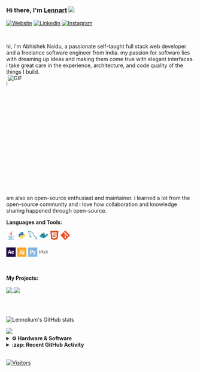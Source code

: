 ### Hi there, I'm [Lennart][website] <img src="https://media.giphy.com/media/hvRJCLFzcasrR4ia7z/giphy.gif" width="25px">

<!-- Badges. These are all placeholders until I'm a real professional :D -->
[![Website](https://img.shields.io/website?label=lennolium.dev&style=for-the-badge&url=https://github.com/Lennolium)](https://github.com/Lennolium)
[![Linkedin](https://img.shields.io/twitter/follow/abhisheknaiidu?color=0E76A8&label=%40Lennarthaack&logo=linkedin&logoColor=0e76a8&style=for-the-badge)](https://www.linkedin.com/in/lennart-haack-59b7a3237/)
[![Instagram](https://img.shields.io/twitter/follow/kuketzblog?color=e23f5d&label=%40Lennarthaack&logo=instagram&style=for-the-badge)](https://www.instagram.com/lennarthaack/)

<br>

<!--Introduction and GIF-->
hi, i'm Abhishek Naidu, a passionate self-taught full stack web developer and a freelance software engineer from india. my passion for software lies with dreaming up ideas and making them come true with elegant interfaces. 
i take great care in the experience, architecture, and code quality of the things I build.<img align="right" alt="GIF" src="https://github.com/abhisheknaiidu/abhisheknaiidu/blob/master/code.gif?raw=true" width="500" height="320" />

i am also an open-source enthusiast and maintainer. i learned a lot from the open-source community and i love how collaboration and knowledge sharing happened through open-source.

<!--Language and Tools-->
**Languages and Tools:**

<code><img height="25" src="https://raw.githubusercontent.com/devicons/devicon/master/icons/java/java-original.svg" alt="java"></code>
<code><img height="25" src="https://raw.githubusercontent.com/github/explore/80688e429a7d4ef2fca1e82350fe8e3517d3494d/topics/python/python.png" alt="python"></code>
<code><img height="25" src="https://raw.githubusercontent.com/devicons/devicon/master/icons/mysql/mysql-original.svg" alt="mysql"></code>
<code><img height="25" src="https://raw.githubusercontent.com/devicons/devicon/1119b9f84c0290e0f0b38982099a2bd027a48bf1/icons/docker/docker-original.svg" alt="docker"></code>
<code><img height="25" src="https://raw.githubusercontent.com/devicons/devicon/1119b9f84c0290e0f0b38982099a2bd027a48bf1/icons/html5/html5-plain.svg" alt="html5"></code>
<code><img height="25" src="https://raw.githubusercontent.com/devicons/devicon/master/icons/git/git-original.svg" alt="git"></code>
<br><br>
<code><img height="25" src="https://raw.githubusercontent.com/devicons/devicon/1119b9f84c0290e0f0b38982099a2bd027a48bf1/icons/aftereffects/aftereffects-plain.svg" alt="aftereffects"></code>
<code><img height="25" src="https://github.com/devicons/devicon/blob/master/icons/illustrator/illustrator-plain.svg" alt="illustrator"></code>
<code><img height="25" src="https://raw.githubusercontent.com/devicons/devicon/1119b9f84c0290e0f0b38982099a2bd027a48bf1/icons/photoshop/photoshop-plain.svg" alt="photoshop"></code>
<code><img height="25" src="https://raw.githubusercontent.com/devicons/devicon/1119b9f84c0290e0f0b38982099a2bd027a48bf1/icons/latex/latex-original.svg" alt="latex"></code>

<br>

<!--Projects-->
**My Projects:**

<a href="https://github.com/Lennolium/PrivacyShield">
  <img align="center" src="https://github-readme-stats.vercel.app/api/pin/?username=lennolium&repo=privacyshield" />
</a>
<a href="https://github.com/lennolium/lennolium">
  <img align="center" src="https://github-readme-stats.vercel.app/api/pin/?username=lennolium&repo=lennolium" />
</a>

<br><br>

<!--Stats-->
![Lennolium's GitHub stats](https://github-readme-stats.vercel.app/api?username=lennolium&show_icons=true&theme=radical&count_private=true)

<img height="180em" src="https://github-readme-streak-stats.herokuapp.com/?user=lennolium&hide_border=true" />


<br>

<!--Detailed Info-->
<details>	
  <br />
  <summary><b>⚙️ Hardware & Software</b></summary>
  	<ul>
  	    <li><b>OS:</b> MacOS 11.6.5, Windows 10 Pro 21H2, Ubuntu 21.10, Qubes 4.1.0</li>
	    <li><b>Desktop: </b> Alienware X51 R3 (i7)</li>
      <li><b>Laptop: </b> Apple MacBook Pro 13', Mid 2014 (i5)</li>
  	    <li><b>Browser: </b> Safari & Brave</li>
	    <li><b>Code Editor:</b> IntelliJ, PyCharm & VSCode</li>
	    <li><b>To Stay Updated:</b> Dev.to, Linkedin, Schneier on Security and Kuketzblog.</li>
	</ul>	
</details>


<details>
    <br />
  <summary><b>:zap: Recent GitHub Activity</b></summary>
<!--START_SECTION:activity-->
1. 📣 Released [v.1.0.2](https://github.com/Lennolium/PrivacyShield/discussions/6#discussion-3925989) in [Lennolium/PrivacyShield](https://github.com/Lennolium/PrivacyShield)
2. 🗣 Commented on [#6](https://github.com/Lennolium/PrivacyShield/discussions/6#discussioncomment-2472698) in [Lennolium/PrivacyShield](https://github.com/Lennolium/PrivacyShield)
3. 📣 Released [v.1.0.1](https://github.com/Lennolium/PrivacyShield/discussions/6#discussion-3925989) in [Lennolium/PrivacyShield](https://github.com/Lennolium/PrivacyShield)
4. 📣 Released [v.1.0.0](https://github.com/Lennolium/PrivacyShield/discussions/6#discussion-3925989) in [Lennolium/PrivacyShield](https://github.com/Lennolium/PrivacyShield)
5. 📝 Created [README.md](https://github.com/Lennolium/Lennolium/blob/main/README.md) in [Lennolium/Lennolium](https://github.com/Lennolium/PrivacyShield)
<!--END_SECTION:activity-->
</details>

<br>

<!--Visitors/End of Page-->
[![Visitors](https://komarev.com/ghpvc/?username=lennolium&label=PROFILE+VIEWS&logoColor=0e76a8&style=for-the-badge)](https://github.com/Lennolium)


[website]: https://github.com/Lennolium
[linkedin]: https://www.linkedin.com/in/lennart-haack-59b7a3237/
[instagram]: https://instagram.com/lennarthaack

<!-- Credits for this awesome README.md go to JoeMatt. Thanks for your great work! -->
